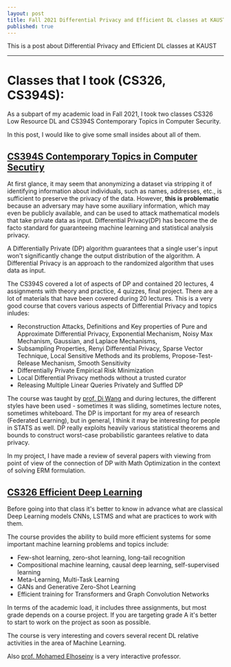 ```yaml
---
layout: post
title: Fall 2021 Differential Privacy and Efficient DL classes at KAUST as CEMSE/CS Ph.D.
published: true
---
```


This is a post about Differential Privacy and Efficient DL classes at KAUST

---

# Classes that I took (CS326, CS394S):

As a subpart of my academic load in Fall 2021, I took two classes CS326 Low Resource DL and CS394S Contemporary Topics in Computer Security.

In this post, I would like to give some small insides about all of them.

## [CS394S Contemporary Topics in Computer Secutiry](https://registrar-programguide.kaust.edu.sa/Courses/CS-Computer-Science/300/CS-394)

At first glance, it may seem that anonymizing a dataset via stripping it of identifying information about individuals, such as names, addresses, etc., is sufficient to preserve
the privacy of the data. However, **this is problematic** because an adversary may have some auxiliary information, which may even be publicly available, and can be used to
attack mathematical models that take private data as input. Differential Privacy(DP) has become the de facto standard for guaranteeing machine learning and statistical analysis privacy. 

A Differentially Private (DP) algorithm guarantees that a single user's input won't significantly change the output distribution of the algorithm. 
A Differential Privacy is an approach to the randomized algorithm that uses data as input. 

The CS394S covered a lot of aspects of DP and contained 20 lectures, 4 assignments with theory and practice, 4 quizzes, final project.
There are a lot of materials that have been covered during 20 lectures. This is a very good course that covers various aspects of Differential Privacy and topics inludes:
* Reconstruction Attacks, Definitions and Key properties of Pure and Approximate Differential Privacy, Exponential Mechanism, Noisy Max Mechanism, Gaussian, and Laplace Mechanisms,
* Subsampling Properties, Renyi Differential Privacy, Sparse Vector Technique, Local Sensitive Methods and its problems, Propose-Test-Release Mechanism, Smooth Sensitivity
* Differentially Private Empirical Risk Minimization
* Local Differential Privacy methods without a trusted curator
* Releasing Multiple Linear Queries Privately and Suffled DP


The course was taught by [prof. Di Wang](https://www.kaust.edu.sa/en/study/faculty/di-wang) and during lectures, the different styles have been used - sometimes it was sliding, sometimes lecture notes, sometimes whiteboard.
The DP is important for my area of research (Federated Learning), but in general, I think it may be interesting for people in STATS as well.
DP really exploits heavily various statistical theorems and bounds to construct worst-case probabilistic garantees relative to data privacy.

In my project, I have made a review of several papers with viewing from point of view of the connection of DP with Math Optimization in the context of solving ERM formulation.

## [CS326 Efficient Deep Learning](https://registrar-programguide.kaust.edu.sa/en/Courses/CS-Computer-Science/300/CS-326)

Before going into that class it's better to know in advance what are classical Deep Learning models CNNs, LSTMS and what are practices to work with them.

The course provides the ability to build more efficient systems for some important machine learning problems and topics include:

* Few-shot learning, zero-shot learning, long-tail recognition
* Compositional machine learning, causal deep learning, self-supervised learning
* Meta-Learning, Multi-Task Learning
* GANs and Generative Zero-Shot Learning
* Efficient training for Transformers and Graph Convolution Networks

In terms of the academic load, it includes three assignments, but most grade depends on a course project. If you are targeting grade A it's better to start to work on the project as soon as possible.

The course is very interesting and covers several recent DL relative activities in the area of Machine Learning.

Also [prof. Mohamed Elhoseiny](https://www.kaust.edu.sa/en/study/faculty/mohamed-elhoseiny) is a very interactive professor.
                